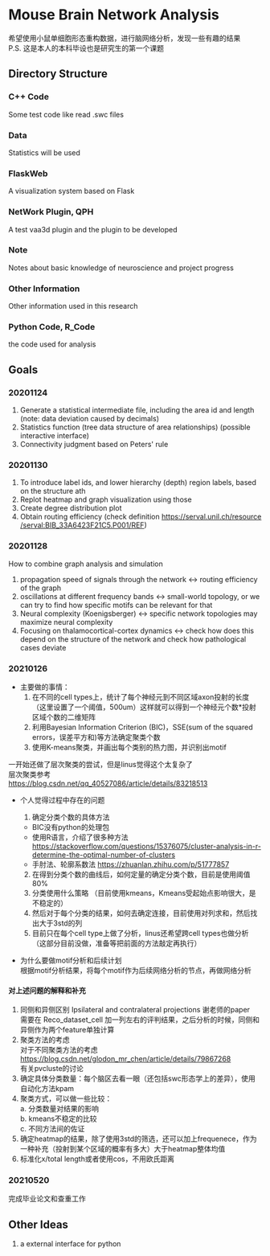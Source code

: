 # Mouse Brain Network Analysis
希望使用小鼠单细胞形态重构数据，进行脑网络分析，发现一些有趣的结果  
P.S. 这是本人的本科毕设也是研究生的第一个课题
  
## Directory Structure
### C++ Code
Some test code like read .swc files

### Data
Statistics will be used

### FlaskWeb
A visualization system based on Flask

### NetWork Plugin, QPH
A test vaa3d plugin and the plugin to be developed 

### Note
Notes about basic knowledge of neuroscience and project progress

### Other Information
Other information used in this research  

### Python Code, R_Code
the code used for analysis


## Goals
### **20201124**
1. Generate a statistical intermediate file, including the area id and length (note: data deviation caused by decimals)
2. Statistics function (tree data structure of area relationships) (possible interactive interface)
3. Connectivity judgment based on Peters' rule

### **20201130**
1. To introduce label ids, and lower hierarchy (depth) region labels, based on the structure ath
2. Replot heatmap and graph visualization using those
3. Create degree distribution plot
4. Obtain routing efficiency (check definition https://serval.unil.ch/resource/serval:BIB_33A6423F21C5.P001/REF)

### **20201128**
How to combine graph analysis and simulation  
1. propagation speed of signals through the network <-> routing efficiency of the graph
2. oscillations at different frequency bands <-> small-world topology, or we can try to find how specific motifs can be relevant for that
3. Neural complexity (Koenigsberger) <-> specific network topologies may maximize neural complexity
4. Focusing on thalamocortical-cortex dynamics <-> check how does this depend on the structure of the network and check how pathological cases deviate

### **20210126**
* 主要做的事情：  
	1. 在不同的cell types上，统计了每个神经元到不同区域axon投射的长度（这里设置了一个阈值，500um）这样就可以得到一个神经元个数*投射区域个数的二维矩阵
	2. 利用Bayesian Information Criterion (BIC)，SSE(sum of the squared errors，误差平方和)等方法确定聚类个数
	3. 使用K-means聚类，并画出每个类别的热力图，并识别出motif
  
一开始还做了层次聚类的尝试，但是linus觉得这个太复杂了  
层次聚类参考  
https://blog.csdn.net/qq_40527086/article/details/83218513
  
* 个人觉得过程中存在的问题  
  1. 确定分类个数的具体方法
    * BIC没有python的处理包
    * 使用R语言，介绍了很多种方法 https://stackoverflow.com/questions/15376075/cluster-analysis-in-r-determine-the-optimal-number-of-clusters
    * 手肘法、轮廓系数法 https://zhuanlan.zhihu.com/p/51777857
  2. 在得到分类个数的曲线后，如何定量的确定分类个数，目前是使用阈值 80%
  3. 分类使用什么策略 （目前使用kmeans，Kmeans受起始点影响很大，是不稳定的）
  4. 然后对于每个分类的结果，如何去确定连接，目前使用对列求和，然后找出大于3std的列
  5. 目前只在每个cell type上做了分析，linus还希望跨cell types也做分析（这部分目前没做，准备等把前面的方法敲定再执行）
  
* 为什么要做motif分析和后续计划  
根据motif分析结果，将每个motif作为后续网络分析的节点，再做网络分析

#### 对上述问题的解释和补充
1. 同侧和异侧区别 Ipsilateral and contralateral projections 谢老师的paper  
需要在 Reco_dataset_cell 加一列左右的评判结果，之后分析的时候，同侧和异侧作为两个feature单独计算
2. 聚类方法的考虑  
对于不同聚类方法的考虑
https://blog.csdn.net/glodon_mr_chen/article/details/79867268  
有关pvcluste的讨论
3. 确定具体分类数量：每个脑区去看一眼（还包括swc形态学上的差异），使用自动化方法kpam
4. 聚类方式，可以做一些比较：  
  a. 分类数量对结果的影响  
  b. kmeans不稳定的比较  
  c. 不同方法间的佐证  
5. 确定heatmap的结果，除了使用3std的筛选，还可以加上frequenece，作为一种补充（投射到某个区域的概率有多大）大于heatmap整体均值
6. 标准化x/total length或者使用cos，不用欧氏距离

### **20210520**
完成毕业论文和查重工作

## Other Ideas
1. a external interface for python
